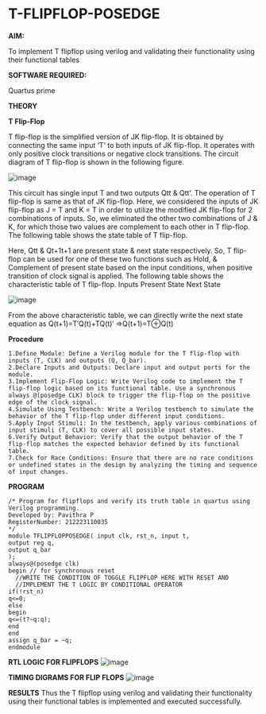 # T-FLIPFLOP-POSEDGE

**AIM:**

To implement  T flipflop using verilog and validating their functionality using their functional tables

**SOFTWARE REQUIRED:**

Quartus prime

**THEORY**

**T Flip-Flop**

T flip-flop is the simplified version of JK flip-flop. It is obtained by connecting the same input ‘T’ to both inputs of JK flip-flop. It operates with only positive clock transitions or negative clock transitions. The circuit diagram of T flip-flop is shown in the following figure.

![image](https://github.com/naavaneetha/T-FLIPFLOP-POSEDGE/assets/154305477/458a68fe-2d08-4a9d-ac4f-7ae0480ce0bd)

 
This circuit has single input T and two outputs Qtt & Qtt’. The operation of T flip-flop is same as that of JK flip-flop. Here, we considered the inputs of JK flip-flop as J = T and K = T in order to utilize the modified JK flip-flop for 2 combinations of inputs. So, we eliminated the other two combinations of J & K, for which those two values are complement to each other in T flip-flop. The following table shows the state table of T flip-flop.

Here, Qtt & Qt+1t+1 are present state & next state respectively. So, T flip-flop can be used for one of these two functions such as Hold, & Complement of present state based on the input conditions, when positive transition of clock signal is applied. The following table shows the characteristic table of T flip-flop. Inputs Present State Next State

![image](https://github.com/naavaneetha/T-FLIPFLOP-POSEDGE/assets/154305477/cdd7fb32-539f-4b66-bb8d-f305a153c886)

 
From the above characteristic table, we can directly write the next state equation as Q(t+1)=T′Q(t)+TQ(t)′ ⇒Q(t+1)=T⊕Q(t)

**Procedure**
```
1.Define Module: Define a Verilog module for the T flip-flop with inputs (T, CLK) and outputs (Q, Q_bar).
2.Declare Inputs and Outputs: Declare input and output ports for the module.
3.Implement Flip-Flop Logic: Write Verilog code to implement the T flip-flop logic based on its functional table. Use a synchronous always @(posedge CLK) block to trigger the flip-flop on the positive edge of the clock signal.
4.Simulate Using Testbench: Write a Verilog testbench to simulate the behavior of the T flip-flop under different input conditions.
5.Apply Input Stimuli: In the testbench, apply various combinations of input stimuli (T, CLK) to cover all possible input states.
6.Verify Output Behavior: Verify that the output behavior of the T flip-flop matches the expected behavior defined by its functional table.
7.Check for Race Conditions: Ensure that there are no race conditions or undefined states in the design by analyzing the timing and sequence of input changes.
```

**PROGRAM**
```
/* Program for flipflops and verify its truth table in quartus using Verilog programming.
Developed by: Pavithra P
RegisterNumber: 212223110035
*/
module TFLIPFLOPPOSEDGE( input clk, rst_n, input t,
output reg q,
output q_bar
);
always@(posedge clk) 
begin // for synchronous reset
  //WRITE THE CONDITION OF TOGGLE FLIPFLOP HERE WITH RESET AND 
  //IMPLEMENT THE T LOGIC BY CONDITIONAL OPERATOR
if(!rst_n)
q<=0;
else 
begin
q<=(t?~q:q);
end
end
assign q_bar = ~q;
endmodule
```

**RTL LOGIC FOR FLIPFLOPS**
![image](https://github.com/23007232/T-FLIPFLOP-POSEDGE/assets/139115574/2a140c0a-805d-41e9-85b3-a3c3d9277331)

**TIMING DIGRAMS FOR FLIP FLOPS**
![image](https://github.com/23007232/T-FLIPFLOP-POSEDGE/assets/139115574/63634a0e-a445-4cac-a305-02829d4845b8)

**RESULTS**
Thus the T flipflop using verilog and validating their functionality using their functional tables is implemented and executed successfully.
